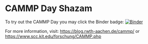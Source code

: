 # CAMMP Day Shazam

To try out the CAMMP Day you may click the Binder badge: [![Binder](https://mybinder.org/badge_logo.svg)](https://mybinder.org/v2/gh/cammpmodules/CAMMPDay_Shazam/master)

For more information, visit:
https://blog.rwth-aachen.de/cammp/
or 
https://www.scc.kit.edu/forschung/CAMMP.php
